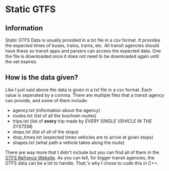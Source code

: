 # Static GTFS
## Information
Static GTFS Data is usually provided in a txt file in a csv format. It provides the expected times of buses, trains, trams, etc. All transit agencies should have these so transit apps and parsers can access the expected data. One the file is downloaded once it does not need to be downloaded again until the set expires.

## How is the data given?
Like I just said above the data is given in a txt file in a csv format. Each value is seperated by a comma. There are multiple files that a transit agency can provide, and some of them include:
- agency.txt (information about the agency)
- routes.txt (list of all the bus/train routes)
- trips.txt (list of **every** trip made by *EVERY SINGLE VEHICLE IN THE SYSTEM*)
- stops.txt (list of all of the stops)
- stop_times.txt (expected times vehicles are to arrive at given stops)
- shapes.txt (what path a vehicle takes along the route)

There are way more that I didn't include but you can find all of them in the [GTFS Refrence Website](https://gtfs.org/documentation/schedule/reference). As you can tell, for bigger transit agencies, the GTFS data can be a lot to handle. That;'s why I chose to code this in C++.
